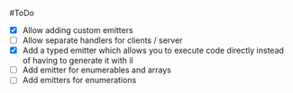 ﻿#ToDo

- [x] Allow adding custom emitters
- [ ] Allow separate handlers for clients / server
- [x] Add a typed emitter which allows you to execute code directly instead of having to generate it with il 
- [ ] Add emitter for enumerables and arrays
- [ ] Add emitters for enumerations